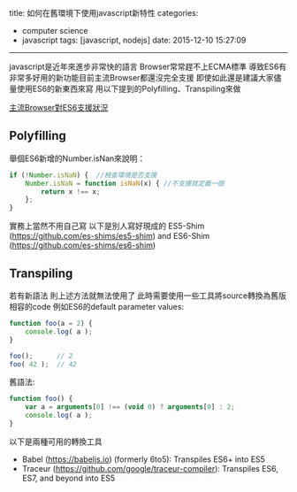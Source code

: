 title: 如何在舊環境下使用javascript新特性
categories:
  - computer science
  - javascript
tags: [javascript, nodejs]
date: 2015-12-10 15:27:09
---
javascript是近年來進步非常快的語言
Browser常常趕不上ECMA標準
導致ES6有非常多好用的新功能目前主流Browser都還沒完全支援
即使如此還是建議大家儘量使用ES6的新東西來寫
用以下提到的Polyfilling、Transpiling來做

[主流Browser對ES6支援狀況](https://kangax.github.io/compat-table/es6/)

<!-- more -->

## Polyfilling
舉個ES6新增的Number.isNan來說明：
``` js
if (!Number.isNaN) {  //檢查環境是否支援
    Number.isNaN = function isNaN(x) { //不支援就定義一個
        return x !== x;
    };
}
```
實務上當然不用自己寫
以下是別人寫好現成的
ES5-Shim (https://github.com/es-shims/es5-shim) and ES6-Shim (https://github.com/es-shims/es6-shim)


## Transpiling
若有新語法
則上述方法就無法使用了
此時需要使用一些工具將source轉換為舊版相容的code
例如ES6的default parameter values:
``` js
function foo(a = 2) {
    console.log( a );
}

foo();      // 2
foo( 42 );  // 42
```

舊語法:
``` js
function foo() {
    var a = arguments[0] !== (void 0) ? arguments[0] : 2;
    console.log( a );
}
```

以下是兩種可用的轉換工具
* Babel (https://babeljs.io) (formerly 6to5): Transpiles ES6+ into ES5
* Traceur (https://github.com/google/traceur-compiler): Transpiles ES6, ES7, and beyond into ES5
